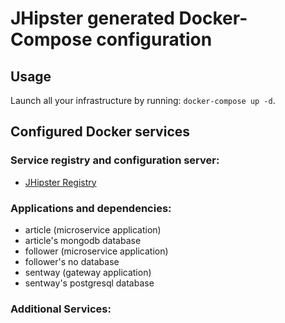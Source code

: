 # JHipster generated Docker-Compose configuration

## Usage

Launch all your infrastructure by running: `docker-compose up -d`.

## Configured Docker services

### Service registry and configuration server:

- [JHipster Registry](http://localhost:8761)

### Applications and dependencies:

- article (microservice application)
- article's mongodb database
- follower (microservice application)
- follower's no database
- sentway (gateway application)
- sentway's postgresql database

### Additional Services:
